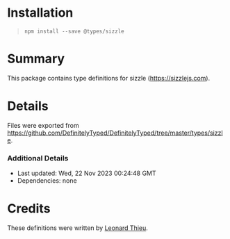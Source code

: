 # Installation
> `npm install --save @types/sizzle`

# Summary
This package contains type definitions for sizzle (https://sizzlejs.com).

# Details
Files were exported from https://github.com/DefinitelyTyped/DefinitelyTyped/tree/master/types/sizzle.

### Additional Details
 * Last updated: Wed, 22 Nov 2023 00:24:48 GMT
 * Dependencies: none

# Credits
These definitions were written by [Leonard Thieu](https://github.com/leonard-thieu).
